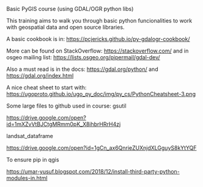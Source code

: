 Basic PyGIS course (using  GDAL/OGR python libs)

This training aims to walk you through basic python funcionalities to work with geospatial data and open source libraries.

A basic cookbook is in: https://pcjericks.github.io/py-gdalogr-cookbook/

More can be found on StackOverflow: https://stackoverflow.com/
and in osgeo mailing list: https://lists.osgeo.org/pipermail/gdal-dev/

Also a must read is in the docs: https://gdal.org/python/ and https://gdal.org/index.html

A nice cheat sheet to start with: https://ugoproto.github.io/ugo_py_doc/img/py_cs/PythonCheatsheet-3.png


Some large files to github used in course:
gsutil 

https://drive.google.com/open?id=1mXZvVtBJCtgMRmm0pK_X8ihbrHRrH4zj

landsat_dataframe

https://drive.google.com/open?id=1gCn_ax6QnrieZUXnjdXLGguyS8kYtYQF


To ensure pip in qgis

https://umar-yusuf.blogspot.com/2018/12/install-third-party-python-modules-in.html
